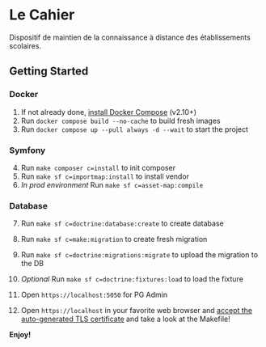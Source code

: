 # Le Cahier
 Dispositif de maintien de la connaissance à distance des établissements scolaires.

## Getting Started

### Docker
1. If not already done, [install Docker Compose](https://docs.docker.com/compose/install/) (v2.10+)
2. Run `docker compose build --no-cache` to build fresh images
3. Run `docker compose up --pull always -d --wait` to start the project

### Symfony
4. Run `make composer c=install` to init composer
5. Run `make sf c=importmap:install` to install vendor
6. *In prod environment* Run `make sf c=asset-map:compile`

### Database
7. Run `make sf c=doctrine:database:create` to create database
8. Run `make sf c=make:migration` to create fresh migration
9. Run `make sf c=doctrine:migrations:migrate` to upload the migration to the DB
10. *Optional* Run `make sf c=doctrine:fixtures:load` to load the fixture
11. Open `https://localhost:5050` for PG Admin 

 
12. Open `https://localhost` in your favorite web browser and [accept the auto-generated TLS certificate](https://stackoverflow.com/a/15076602/1352334) and take a look at the Makefile!

**Enjoy!**
